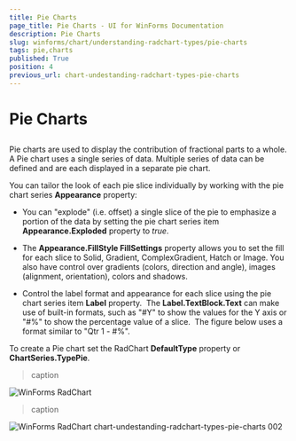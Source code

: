```yaml
---
title: Pie Charts
page_title: Pie Charts - UI for WinForms Documentation
description: Pie Charts
slug: winforms/chart/understanding-radchart-types/pie-charts
tags: pie,charts
published: True
position: 4
previous_url: chart-undestanding-radchart-types-pie-charts
---
```


# Pie Charts



## 

Pie charts are used to display the contribution of fractional parts to a whole. A Pie chart uses a single series of data. Multiple series of data can be defined and are each displayed in a separate pie chart.  

You can tailor the look of each pie slice individually by working with the pie chart series __Appearance__ property:

* You can "explode" (i.e. offset) a single slice of the pie to emphasize a portion of the data by setting the pie chart series item __Appearance.Exploded__ property to *true*.

* The __Appearance.FillStyle FillSettings__ property allows you to set the fill for each slice to Solid, Gradient, ComplexGradient, Hatch or Image. You also have control over gradients (colors, direction and angle), images (alignment, orientation), colors and shadows.

* Control the label format and appearance for each slice using the pie chart series item __Label__ property.  The __Label.TextBlock.Text__ can make use of built-in formats, such as "#Y" to show the values for the Y axis or "#%" to show the percentage value of a slice.  The figure below uses a format similar to "Qtr 1 - #%". 



To create a Pie chart set the RadChart __DefaultType__ property or __ChartSeries.TypePie__.
>caption 

![WinForms RadChart ](images/chart-undestanding-radchart-types-pie-charts001.png)
>caption 

![WinForms RadChart chart-undestanding-radchart-types-pie-charts 002](images/chart-undestanding-radchart-types-pie-charts002.png)
